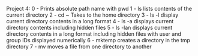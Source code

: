 Project 4:
0 - Prints absolute path name with pwd
1 - ls lists contents of the current directory 
2 - cd ~ Takes to the  home directory
3 - ls -l display current directory contents in a long format
4 - ls -a displays current directory contents including hidden files 
5 - ls -lan displays current directory contents in a long format including hidden files with user and group IDs displayed numerically
6 - mktemp creates a directory in the tmp directory 
7 - mv moves a file from one directory to another
